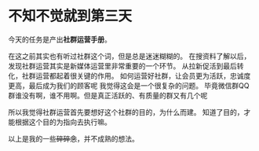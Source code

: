 # 不知不觉就到第三天
今天的任务是产出**社群运营手册**。

在这之前其实也有听过社群这个词，但是总是迷迷糊糊的。
在搜资料了解以后，发现社群运营其实是新媒体运营里非常重要的一个环节。
从拉新促活到最后转化，社群运营都起着很关键的作用。
如何运营好社群，让会员更为活跃，忠诚度更高，最后成为我们的顾客呢
我觉得这会是一个很复杂的问题。
毕竟微信群QQ群谁没有啊，谁不用啊。但是真正活跃的、有质量的群又有几个呢

所以我觉得社群运营首先要想好这个社群的目的，为什么而建。
知道了目的，才能根据这个目的为指向去执行嘛。

以上是我的一些~~碎碎念~~，并不成熟的想法。
